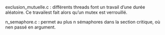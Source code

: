  exclusion_mutuelle.c : différents threads font un travail d’une durée aléatoire. Ce travailest fait alors qu’un mutex est verrouillé.

 n_semaphore.c : permet au plus n sémaphores dans la section critique, où nen passé en argument.
